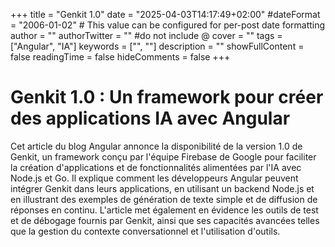 +++
title = "Genkit 1.0"
date = "2025-04-03T14:17:49+02:00"
#dateFormat = "2006-01-02" # This value can be configured for per-post date formatting
author = ""
authorTwitter = "" #do not include @
cover = ""
tags = ["Angular", "IA"]
keywords = ["", ""]
description = ""
showFullContent = false
readingTime = false
hideComments = false
+++

# Genkit 1.0 : Un framework pour créer des applications IA avec Angular

Cet article du blog Angular annonce la disponibilité de la version 1.0 de Genkit, un framework conçu par l'équipe Firebase de Google pour faciliter la création d'applications et de fonctionnalités alimentées par l'IA avec Node.js et Go. Il explique comment les développeurs Angular peuvent intégrer Genkit dans leurs applications, en utilisant un backend Node.js et en illustrant des exemples de génération de texte simple et de diffusion de réponses en continu. L'article met également en évidence les outils de test et de débogage fournis par Genkit, ainsi que ses capacités avancées telles que la gestion du contexte conversationnel et l'utilisation d'outils.